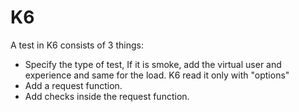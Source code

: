 # K6
A test in K6 consists of 3 things:
- Specify the type of test, If it is smoke, add the virtual user and experience and same for the load. K6 read it only with "options"
- Add a request function.
- Add checks inside the request function.
